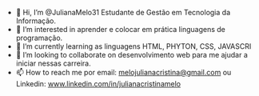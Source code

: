 - 👋 Hi, I’m @JulianaMelo31  Estudante de Gestão em Tecnologia da Informação.
- 👀 I’m interested in  aprender e colocar em prática linguagens de programação. 
- 🌱 I’m currently learning as linguagens HTML, PHYTON, CSS, JAVASCRI 
- 💞️ I’m looking to collaborate on  desenvolvimento web para me ajudar a iniciar nessas carreira.
- 📫 How to reach me por email: melojulianacristina@gmail.com ou Linkedin:  www.linkedin.com/in/julianacristinamelo
<!---
JulianaMelo31/JulianaMelo31 is a ✨ special ✨ repository because its `README.md` (this file) appears on your GitHub profile.
You can click the Preview link to take a look at your changes.
--->
